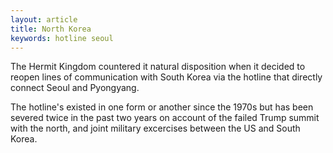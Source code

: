 ```yaml
---
layout: article
title: North Korea
keywords: hotline seoul
---
```


The Hermit Kingdom countered it natural disposition when it decided to reopen lines of communication with South Korea via the hotline that directly connect Seoul and Pyongyang.

The hotline's existed in one form or another since the 1970s but has been severed twice in the past two years on account of the failed Trump summit with the north, and joint military excercises between the US and South Korea.
